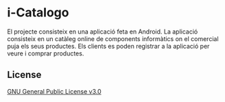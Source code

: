 # i-Catalogo

El projecte consisteix en una aplicació feta en Android.
La aplicació consisteix en un catàleg online de components informàtics on el comercial puja els seus productes.
Els clients es poden registrar a la aplicació per veure i comprar productes.



## License
[GNU General Public License v3.0](https://github.com/agimgue13/ProjecteAndroid/blob/add-license-1/LICENSE)
